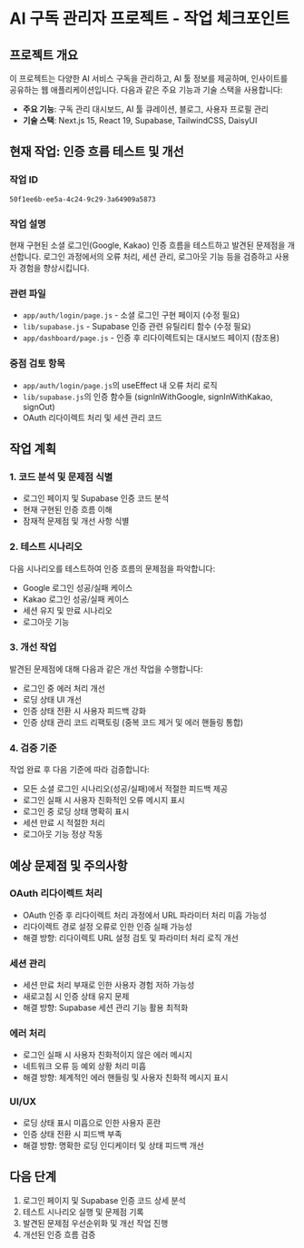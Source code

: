 # AI 구독 관리자 프로젝트 - 작업 체크포인트

## 프로젝트 개요

이 프로젝트는 다양한 AI 서비스 구독을 관리하고, AI 툴 정보를 제공하며, 인사이트를 공유하는 웹 애플리케이션입니다. 다음과 같은 주요 기능과 기술 스택을 사용합니다:

- **주요 기능**: 구독 관리 대시보드, AI 툴 큐레이션, 블로그, 사용자 프로필 관리
- **기술 스택**: Next.js 15, React 19, Supabase, TailwindCSS, DaisyUI

## 현재 작업: 인증 흐름 테스트 및 개선

### 작업 ID
`50f1ee6b-ee5a-4c24-9c29-3a64909a5873`

### 작업 설명
현재 구현된 소셜 로그인(Google, Kakao) 인증 흐름을 테스트하고 발견된 문제점을 개선합니다. 로그인 과정에서의 오류 처리, 세션 관리, 로그아웃 기능 등을 검증하고 사용자 경험을 향상시킵니다.

### 관련 파일
- `app/auth/login/page.js` - 소셜 로그인 구현 페이지 (수정 필요)
- `lib/supabase.js` - Supabase 인증 관련 유틸리티 함수 (수정 필요)
- `app/dashboard/page.js` - 인증 후 리다이렉트되는 대시보드 페이지 (참조용)

### 중점 검토 항목
- `app/auth/login/page.js`의 useEffect 내 오류 처리 로직
- `lib/supabase.js`의 인증 함수들 (signInWithGoogle, signInWithKakao, signOut)
- OAuth 리다이렉트 처리 및 세션 관리 코드

## 작업 계획

### 1. 코드 분석 및 문제점 식별
- 로그인 페이지 및 Supabase 인증 코드 분석
- 현재 구현된 인증 흐름 이해
- 잠재적 문제점 및 개선 사항 식별

### 2. 테스트 시나리오
다음 시나리오를 테스트하여 인증 흐름의 문제점을 파악합니다:
- Google 로그인 성공/실패 케이스
- Kakao 로그인 성공/실패 케이스
- 세션 유지 및 만료 시나리오
- 로그아웃 기능

### 3. 개선 작업
발견된 문제점에 대해 다음과 같은 개선 작업을 수행합니다:
- 로그인 중 에러 처리 개선
- 로딩 상태 UI 개선
- 인증 상태 전환 시 사용자 피드백 강화
- 인증 상태 관리 코드 리팩토링 (중복 코드 제거 및 에러 핸들링 통합)

### 4. 검증 기준
작업 완료 후 다음 기준에 따라 검증합니다:
- 모든 소셜 로그인 시나리오(성공/실패)에서 적절한 피드백 제공
- 로그인 실패 시 사용자 친화적인 오류 메시지 표시
- 로그인 중 로딩 상태 명확히 표시
- 세션 만료 시 적절한 처리
- 로그아웃 기능 정상 작동

## 예상 문제점 및 주의사항

### OAuth 리다이렉트 처리
- OAuth 인증 후 리다이렉트 처리 과정에서 URL 파라미터 처리 미흡 가능성
- 리다이렉트 경로 설정 오류로 인한 인증 실패 가능성
- 해결 방향: 리다이렉트 URL 설정 검토 및 파라미터 처리 로직 개선

### 세션 관리
- 세션 만료 처리 부재로 인한 사용자 경험 저하 가능성
- 새로고침 시 인증 상태 유지 문제
- 해결 방향: Supabase 세션 관리 기능 활용 최적화

### 에러 처리
- 로그인 실패 시 사용자 친화적이지 않은 에러 메시지
- 네트워크 오류 등 예외 상황 처리 미흡
- 해결 방향: 체계적인 에러 핸들링 및 사용자 친화적 메시지 표시

### UI/UX
- 로딩 상태 표시 미흡으로 인한 사용자 혼란
- 인증 상태 전환 시 피드백 부족
- 해결 방향: 명확한 로딩 인디케이터 및 상태 피드백 개선

## 다음 단계
1. 로그인 페이지 및 Supabase 인증 코드 상세 분석
2. 테스트 시나리오 실행 및 문제점 기록
3. 발견된 문제점 우선순위화 및 개선 작업 진행
4. 개선된 인증 흐름 검증 